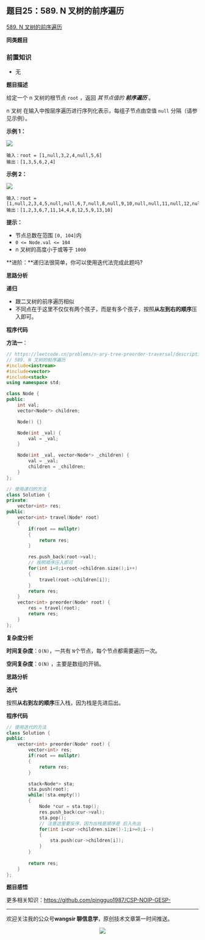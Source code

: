 ## 题目25：589. N 叉树的前序遍历

[589. N 叉树的前序遍历](https://leetcode.cn/problems/n-ary-tree-preorder-traversal/)

**同类题目**



### 前置知识

- 无

**题目描述**

给定一个 n 叉树的根节点 `root` ，返回 *其节点值的 **前序遍历*** 。

n 叉树 在输入中按层序遍历进行序列化表示，每组子节点由空值 `null` 分隔（请参见示例）。


**示例 1：**

<img src ="https://cdn.jsdelivr.net/gh/pingguo1987/CSP-NOIP-GESP-/image/pic/二叉树/二叉树_题目25：589. N 叉树的前序遍历/narytreeexample.png" />

```
输入：root = [1,null,3,2,4,null,5,6]
输出：[1,3,5,6,2,4]
```

**示例 2：**

<img src ="https://cdn.jsdelivr.net/gh/pingguo1987/CSP-NOIP-GESP-/image/pic/二叉树/二叉树_题目25：589. N 叉树的前序遍历/sample_4_964.png" />

```
输入：root = [1,null,2,3,4,5,null,null,6,7,null,8,null,9,10,null,null,11,null,12,null,13,null,null,14]
输出：[1,2,3,6,7,11,14,4,8,12,5,9,13,10]
```

 

**提示：**

- 节点总数在范围 `[0, 104]`内
- `0 <= Node.val <= 104`
- n 叉树的高度小于或等于 `1000`

 

**进阶：**递归法很简单，你可以使用迭代法完成此题吗?

**思路分析**

**递归**

- 跟二叉树的前序遍历相似
- 不同点在于这里不仅仅有两个孩子，而是有多个孩子，按照**从左到右的顺序**压入即可。

**程序代码**

**方法一**：

```c++
// https://leetcode.cn/problems/n-ary-tree-preorder-traversal/description/
// 589. N 叉树的前序遍历
#include<iostream>
#include<vector>
#include<stack>
using namespace std;

class Node {
public:
    int val;
    vector<Node*> children;

    Node() {}

    Node(int _val) {
        val = _val;
    }

    Node(int _val, vector<Node*> _children) {
        val = _val;
        children = _children;
    }
};

// 使用递归的方法
class Solution {
private:
    vector<int> res;
public:
    vector<int> travel(Node* root)
    {
        if(root == nullptr)
        {
            return res;
        }

        res.push_back(root->val);
        // 按照顺序压入即可
        for(int i=0;i<root->children.size();i++)
        {
            travel(root->children[i]);
        }
        return res;
    }
    vector<int> preorder(Node* root) {
        res = travel(root);
        return res;
    }
};


```

**复杂度分析**

**时间复杂度**：`O(N)`，一共有 `N`个节点，每个节点都需要遍历一次。

**空间复杂度**：`O(N)` ，主要是数组的开销。



**思路分析**

**迭代**

按照**从右到左的顺序**压入栈，因为栈是先进后出。

**程序代码**

```c++
// 使用迭代的方法
class Solution {
public:
    vector<int> preorder(Node* root) {
        vector<int> res;
        if(root == nullptr)
        {
            return res;
        }

        stack<Node*> sta;
        sta.push(root);
        while(!sta.empty())
        {
            Node *cur = sta.top();
            res.push_back(cur->val);
            sta.pop();
            // 注意这里要反序，因为出栈是顺序是 后入先出
            for(int i=cur->children.size()-1;i>=0;i--)
            {
                sta.push(cur->children[i]);
            }
        }
   
        return res;
    }
};
```

**题目感悟**



更多相关知识：https://github.com/pingguo1987/CSP-NOIP-GESP-

---

欢迎关注我的公众号**wangsir 聊信息学**，原创技术文章第一时间推送。

<center>
    <img src="https://cdn.jsdelivr.net/gh/pingguo1987/CSP-NOIP-GESP-/image/pic/公众号-扫码版.png">
</center>
